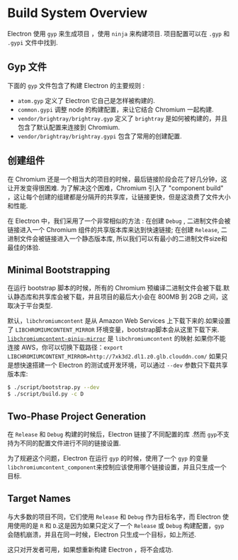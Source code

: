 # Build System Overview

Electron 使用 `gyp` 来生成项目 ，使用 `ninja` 来构建项目. 项目配置可以在 `.gyp` 和 `.gypi` 文件中找到.

## Gyp 文件

下面的 `gyp` 文件包含了构建 Electron 的主要规则 :

* `atom.gyp` 定义了 Electron 它自己是怎样被构建的.
* `common.gypi` 调整 node 的构建配置，来让它结合 Chromium 一起构建.
* `vendor/brightray/brightray.gyp` 定义了 `brightray` 是如何被构建的，并且包含了默认配置来连接到 Chromium.
* `vendor/brightray/brightray.gypi` 包含了常用的创建配置.

## 创建组件

在 Chromium 还是一个相当大的项目的时候，最后链接阶段会花了好几分钟，这让开发变得很困难. 为了解决这个困难，Chromium 引入了 "component build" ，这让每个创建的组建都是分隔开的共享库，让链接更快，但是这浪费了文件大小和性能.

在 Electron 中，我们采用了一个非常相似的方法 : 在创建 `Debug` , 二进制文件会被链接进入一个 Chromium 组件的共享版本库来达到快速链接; 在创建 `Release`, 二进制文件会被链接进入一个静态版本库, 所以我们可以有最小的二进制文件size和最佳的体验.

## Minimal Bootstrapping

在运行 bootstrap 脚本的时候，所有的 Chromium 预编译二进制文件会被下载.默认静态库和共享库会被下载，并且项目的最后大小会在 800MB 到 2GB 之间，这取决于平台类型.

默认，`libchromiumcontent` 是从  Amazon Web Services 上下载下来的.如果设置了 `LIBCHROMIUMCONTENT_MIRROR` 环境变量，bootstrap脚本会从这里下载下来. [`libchromiumcontent-qiniu-mirror`](https://github.com/hokein/libchromiumcontent-qiniu-mirror) 是 `libchromiumcontent` 的映射.如果你不能连接 AWS，你可以切换下载路径：`export LIBCHROMIUMCONTENT_MIRROR=http://7xk3d2.dl1.z0.glb.clouddn.com/`
如果只是想快速搭建一个 Electron 的测试或开发环境，可以通过 `--dev` 参数只下载共享版本库:

```bash
$ ./script/bootstrap.py --dev
$ ./script/build.py -c D
```

## Two-Phase Project Generation

在 `Release` 和 `Debug` 构建的时候后，Electron 链接了不同配置的库 .然而 `gyp`不支持为不同的配置文件进行不同的链接设置.

为了规避这个问题，Electron 在运行 `gyp` 的时候，使用了一个 `gyp` 的变量 `libchromiumcontent_component`来控制应该使用哪个链接设置，并且只生成一个目标.

## Target Names

与大多数的项目不同，它们使用 `Release` 和 `Debug` 作为目标名字，而 Electron 使用使用的是 `R` 和 `D`.这是因为如果只定义了一个 `Release` 或 `Debug` 构建配置，`gyp` 会随机崩溃，并且在同一时候，Electron 只生成一个目标，如上所述.

这只对开发者可用，如果想重新构建 Electron ，将不会成功.